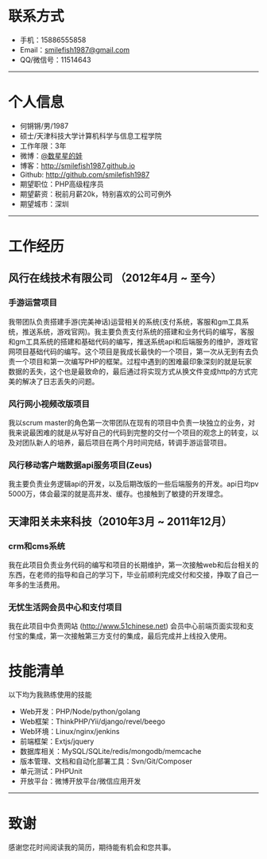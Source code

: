 # 联系方式

- 手机：15886555858
- Email：smilefish1987@gmail.com
- QQ/微信号：11514643

---

# 个人信息

 - 何锵锵/男/1987 
 - 硕士/天津科技大学计算机科学与信息工程学院 
 - 工作年限：3年
 - 微博：[@数星星的娃](http://weibo.com/smilefish1987)
 - 博客：http://smilefish1987.github.io
 - Github: http://github.com/smilefish1987
 - 期望职位：PHP高级程序员
 - 期望薪资：税前月薪20k，特别喜欢的公司可例外
 - 期望城市：深圳

---

# 工作经历

## 风行在线技术有限公司 （2012年4月 ~ 至今）

### 手游运营项目 
我带团队负责搭建手游(完美神话)运营相关的系统(支付系统，客服和gm工具系统，推送系统，游戏官网)。我主要负责支付系统的搭建和业务代码的编写，客服和gm工具系统的搭建和基础代码的编写，推送系统api和后端服务的维护，游戏官网项目基础代码的编写。这个项目是我成长最快的一个项目，第一次从无到有去负责一个项目和第一次编写PHP的框架。过程中遇到的困难最印象深刻的就是玩家数据的丢失，这个也是最致命的，最后通过将实现方式从换文件变成http的方式完美的解决了日志丢失的问题。


### 风行网小视频改版项目
我以scrum master的角色第一次带团队在现有的项目中负责一块独立的业务，对我来说最困难的就是从写好自己的代码到完整的交付一个项目的观念上的转变，以及对团队新人的培养，最后项目在两个月时间完结，转调手游运营项目。


### 风行移动客户端数据api服务项目(Zeus)
我主要负责业务逻辑api的开发，以及后期改版的一些后端服务的开发。api日均pv 5000万，体会最深的就是高并发、缓存。也接触到了敏捷的开发理念。

 
## 天津阳关未来科技（2010年3月 ~ 2011年12月）

### crm和cms系统 
我在此项目负责业务代码的编写和项目的长期维护，第一次接触web和后台相关的东西，在老师的指导和自己的学习下，毕业前顺利完成交付和交接，挣取了自己一年多的生活费用。


### 无忧生活网会员中心和支付项目
我在此项目中负责网站 (http://www.51chinese.net) 会员中心前端页面实现和支付宝的集成，第一次接触第三方支付的集成，最后完成并上线投入使用。

# 技能清单

以下均为我熟练使用的技能

- Web开发：PHP/Node/python/golang
- Web框架：ThinkPHP/Yii/django/revel/beego
- Web环境：Linux/nginx/jenkins
- 前端框架：Extjs/jquery
- 数据库相关：MySQL/SQLite/redis/mongodb/memcache
- 版本管理、文档和自动化部署工具：Svn/Git/Composer
- 单元测试：PHPUnit
- 开放平台：微博开放平台/微信应用开发

---

# 致谢
感谢您花时间阅读我的简历，期待能有机会和您共事。
